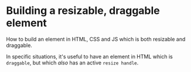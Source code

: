 # Building a resizable, draggable element
How to build an element in HTML, CSS and JS which is both resizable and draggable.

In specific situations, it's useful to have an element in HTML which is `draggable`, but which *also* has an active `resize handle`.
